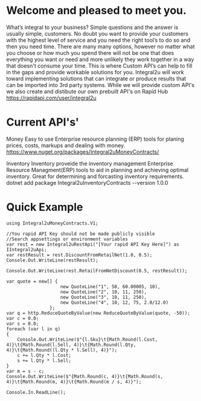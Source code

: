 # Welcome and pleased to meet you.
What’s integral to your business? Simple questions and the answer is usually simple, customers.
No doubt you want to provide your customers with the highest level of service and you need the right tool’s to do so and then you need time.
There are many many options, however no matter what you choose or how much you spend there will not be one that does everything you want or need and more unlikely they work together in a way that doesn't consume your time.
This is where Custom API’s can help to fill in the gaps and provide workable solutions for you.
Integral2u will work toward implementing solutions that can integrate or produce results that can be imported into 3rd party systems.
While we will provide custom API's we also create and distibute our own prebuilt API's on Rapid Hub https://rapidapi.com/user/integral2u

# Current API's'
Money
Easy to use Enterprise resource planning (ERP) tools for planing prices, costs, markups and dealing with money.
https://www.nuget.org/packages/Integral2uMoneyContracts/

Inventory
Inventory proveide the inventory management Enterprise Resource Managment(ERP) tools to aid in planning and achieving optimal inventory.  Great for determining and forcasting inventory requirements.
dotnet add package Integral2uInventoryContracts --version 1.0.0

# Quick Example
```
using Integral2uMoneyContracts.V1;

//You rapid API Key should not be made publicly visible
//Search appsettings or environment variables
var rest = new Integral2uRestApi("[Your rapid API Key Here]") as IIntegral2uApi; 
var restResult = rest.DiscountFromRetailNet(1.0, 0.5);
Console.Out.WriteLine(restResult);

Console.Out.WriteLine(rest.RetailFromNetDiscount(0.5, restResult));

var quote = new[] {
                    new QuoteLine("1", 50, 60.00005, 10),
                    new QuoteLine("2", 10, 11, 250),
                    new QuoteLine("3", 10, 11, 250),
                    new QuoteLine("4", 10, 12, 75, 2.0/12.0)
                };
var q = http.ReduceQuoteByValue(new ReduceQuoteByValue(quote, -50));
var c = 0.0;
var s = 0.0;
foreach (var l in q)
{
    Console.Out.WriteLine($"{l.Sku}\t{Math.Round(l.Cost, 4)}\t{Math.Round(l.Sell, 4)}\t{Math.Round(l.Qty, 4)}\t{Math.Round((l.Qty * l.Sell), 4)}");
    c += l.Qty * l.Cost;
    s += l.Qty * l.Sell;
}
var m = s - c;
Console.Out.WriteLine($"{Math.Round(c, 4)}\t{Math.Round(s, 4)}\t{Math.Round(m, 4)}\t{Math.Round(m / s, 4)}");

Console.In.ReadLine();
```               
